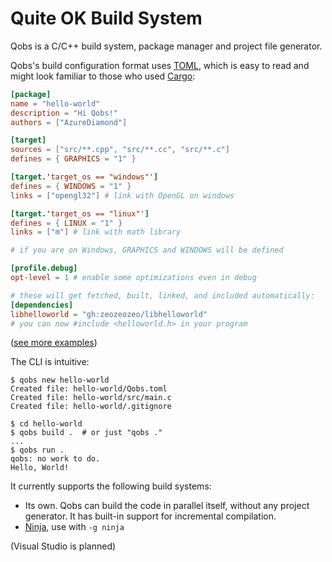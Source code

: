 # Quite OK Build System

Qobs is a C/C++ build system, package manager and project file generator.

Qobs's build configuration format uses [TOML](https://toml.io/), which is easy to read and might look familiar to those who used [Cargo](https://github.com/rust-lang/cargo):

```toml
[package]
name = "hello-world"
description = "Hi Qobs!"
authors = ["AzureDiamond"]

[target]
sources = ["src/**.cpp", "src/**.cc", "src/**.c"]
defines = { GRAPHICS = "1" }

[target.'target_os == "windows"']
defines = { WINDOWS = "1" }
links = ["opengl32"] # link with OpenGL on windows

[target.'target_os == "linux"']
defines = { LINUX = "1" }
links = ["m"] # link with math library

# if you are on Windows, GRAPHICS and WINDOWS will be defined

[profile.debug]
opt-level = 1 # enable some optimizations even in debug

# these will get fetched, built, linked, and included automatically:
[dependencies]
libhelloworld = "gh:zeozeozeo/libhelloworld"
# you can now #include <helloworld.h> in your program
```

([see more examples](/_examples/))

The CLI is intuitive:

```console
$ qobs new hello-world
Created file: hello-world/Qobs.toml
Created file: hello-world/src/main.c
Created file: hello-world/.gitignore

$ cd hello-world
$ qobs build .  # or just "qobs ."
...
$ qobs run .
qobs: no work to do.
Hello, World!
```

It currently supports the following build systems:

- Its own. Qobs can build the code in parallel itself, without any project generator. It has built-in support for incremental compilation.
- [Ninja](https://ninja-build.org/), use with `-g ninja`

(Visual Studio is planned)
